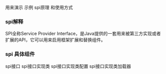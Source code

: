 用来演示 示例 spi原理  和使用方式  

### spi解释 
SPI全称Service Provider Interface，是Java提供的一套用来被第三方实现或者扩展的API，它可以用来启用框架扩展和替换组件。

### spi 具体组件
spi接口 
spi接口实现类
spi接口实现类配置 
spi接口实现类加载器
